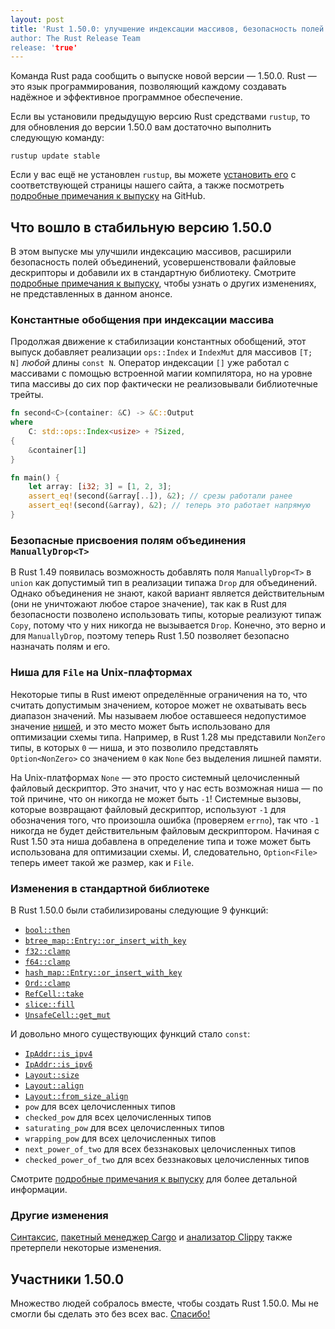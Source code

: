 ```yaml
---
layout: post
title: 'Rust 1.50.0: улучшение индексации массивов, безопасность полей объединений и усовершенствование файловых дескрипторов
author: The Rust Release Team
release: 'true'
---
```


Команда Rust рада сообщить о выпуске новой версии — 1.50.0. Rust — это язык программирования, позволяющий каждому создавать надёжное и эффективное программное обеспечение.

Если вы установили предыдущую версию Rust средствами `rustup`, то для обновления до версии 1.50.0 вам достаточно выполнить следующую команду:

```console
rustup update stable
```

Если у вас ещё не установлен `rustup`, вы можете [установить его] с соответствующей страницы нашего сайта, а также посмотреть [подробные примечания к выпуску] на GitHub.

## Что вошло в стабильную версию 1.50.0

В этом выпуске мы улучшили индексацию массивов, расширили безопасность полей объединений, усовершенствовали файловые дескрипторы и добавили их в стандартную библиотеку. Смотрите [подробные примечания к выпуску](https://github.com/rust-lang/rust/blob/master/RELEASES.md#version-1500-2021-02-11), чтобы узнать о других изменениях, не представленных в данном анонсе.

### Константные обобщения при индексации массива

Продолжая движение к стабилизации константных обобщений, этот выпуск добавляет реализации `ops::Index` и `IndexMut` для массивов `[T; N]` *любой* длины `const N`. Оператор индексации `[]` уже работал с массивами с помощью встроенной магии компилятора, но на уровне типа массивы до сих пор фактически не реализовывали библиотечные трейты.

```rust
fn second<C>(container: &C) -> &C::Output
where
    C: std::ops::Index<usize> + ?Sized,
{
    &container[1]
}

fn main() {
    let array: [i32; 3] = [1, 2, 3];
    assert_eq!(second(&array[..]), &2); // срезы работали ранее
    assert_eq!(second(&array), &2); // теперь это работает напрямую
}
```

### Безопасные присвоения полям объединения `ManuallyDrop<T>`

В Rust 1.49 появилась возможность добавлять поля `ManuallyDrop<T>` в `union` как допустимый тип в реализации типажа `Drop` для объединений. Однако объединения не знают, какой вариант является действительным (они не уничтожают любое старое значение), так как в Rust для безопасности позволено использовать типы, которые реализуют типаж `Copy`, потому что у них никогда не вызывается `Drop`. Конечно, это верно и для `ManuallyDrop`, поэтому теперь Rust 1.50 позволяет безопасно назначать полям и его.

### Ниша для `File` на Unix-плафтормах

Некоторые типы в Rust имеют определённые ограничения на то, что считать допустимым значением, которое может не охватывать весь диапазон значений. Мы называем любое оставшееся недопустимое значение [нишей], и это место может быть использовано для оптимизации схемы типа. Например, в Rust 1.28 мы представили `NonZero` типы, в которых `0` — ниша, и это позволило представлять `Option<NonZero>` со значением `0` как `None` без выделения лишней памяти.

На Unix-платформах `None` — это просто системный целочисленный файловый дескриптор. Это значит, что у нас есть возможная ниша — по той причине, что он никогда не может быть `-1`! Системные вызовы, которые возвращают файловый дескриптор, используют `-1` для обозначения того, что произошла ошибка (проверяем `errno`), так что `-1` никогда не будет действительным файловым дескриптором. Начиная с Rust 1.50 эта ниша добавлена в определение типа и тоже может быть использована для оптимизации схемы. И, следовательно, `Option<File>` теперь имеет такой же размер, как и `File`.

### Изменения в стандартной библиотеке

В Rust 1.50.0 были стабилизированы следующие 9 функций:

- [`bool::then`]
- [`btree_map::Entry::or_insert_with_key`]
- [`f32::clamp`]
- [`f64::clamp`]
- [`hash_map::Entry::or_insert_with_key`]
- [`Ord::clamp`]
- [`RefCell::take`]
- [`slice::fill`]
- [`UnsafeCell::get_mut`]

И довольно много существующих функций стало `const`:

- [`IpAddr::is_ipv4`]
- [`IpAddr::is_ipv6`]
- [`Layout::size`]
- [`Layout::align`]
- [`Layout::from_size_align`]
- `pow` для всех целочисленных типов
- `checked_pow` для всех целочисленных типов
- `saturating_pow` для всех целочисленных типов
- `wrapping_pow` для всех целочисленных типов
- `next_power_of_two` для всех беззнаковых целочисленных типов
- `checked_power_of_two` для всех беззнаковых целочисленных типов

Смотрите [подробные примечания к выпуску](https://github.com/rust-lang/rust/blob/master/RELEASES.md#version-1500-2021-02-11) для более детальной информации.

### Другие изменения

[Синтаксис](https://github.com/rust-lang/rust/blob/master/RELEASES.md#version-1500-2021-02-11), [пакетный менеджер Cargo] и [анализатор Clippy] также претерпели некоторые изменения.

## Участники 1.50.0

Множество людей собралось вместе, чтобы создать Rust 1.50.0. Мы не смогли бы сделать это без всех вас. [Спасибо!](https://thanks.rust-lang.org/rust/1.50.0/)


[установить его]: https://www.rust-lang.org/install.html
[подробные примечания к выпуску]: https://github.com/rust-lang/rust/blob/master/RELEASES.md#version-1500-2021-02-11
[нишей]: https://rust-lang.github.io/unsafe-code-guidelines/glossary.html#niche
[`IpAddr::is_ipv4`]: https://doc.rust-lang.org/stable/std/net/enum.IpAddr.html#method.is_ipv4
[`IpAddr::is_ipv6`]: https://doc.rust-lang.org/stable/std/net/enum.IpAddr.html#method.is_ipv6
[`Layout::align`]: https://doc.rust-lang.org/stable/std/alloc/struct.Layout.html#method.align
[`Layout::from_size_align`]: https://doc.rust-lang.org/stable/std/alloc/struct.Layout.html#method.from_size_align
[`Layout::size`]: https://doc.rust-lang.org/stable/std/alloc/struct.Layout.html#method.size
[`Ord::clamp`]: https://doc.rust-lang.org/stable/std/cmp/trait.Ord.html#method.clamp
[`RefCell::take`]: https://doc.rust-lang.org/stable/std/cell/struct.RefCell.html#method.take
[`UnsafeCell::get_mut`]: https://doc.rust-lang.org/stable/std/cell/struct.UnsafeCell.html#method.get_mut
[`bool::then`]: https://doc.rust-lang.org/stable/std/primitive.bool.html#method.then
[`btree_map::Entry::or_insert_with_key`]: https://doc.rust-lang.org/stable/std/collections/btree_map/enum.Entry.html#method.or_insert_with_key
[`f32::clamp`]: https://doc.rust-lang.org/stable/std/primitive.f32.html#method.clamp
[`f64::clamp`]: https://doc.rust-lang.org/stable/std/primitive.f64.html#method.clamp
[`hash_map::Entry::or_insert_with_key`]: https://doc.rust-lang.org/stable/std/collections/hash_map/enum.Entry.html#method.or_insert_with_key
[`slice::fill`]: https://doc.rust-lang.org/stable/std/primitive.slice.html#method.fill
[пакетный менеджер Cargo]: https://github.com/rust-lang/cargo/blob/master/CHANGELOG.md#cargo-150-2021-02-11
[анализатор Clippy]: https://github.com/rust-lang/rust-clippy/blob/master/CHANGELOG.md#rust-150
